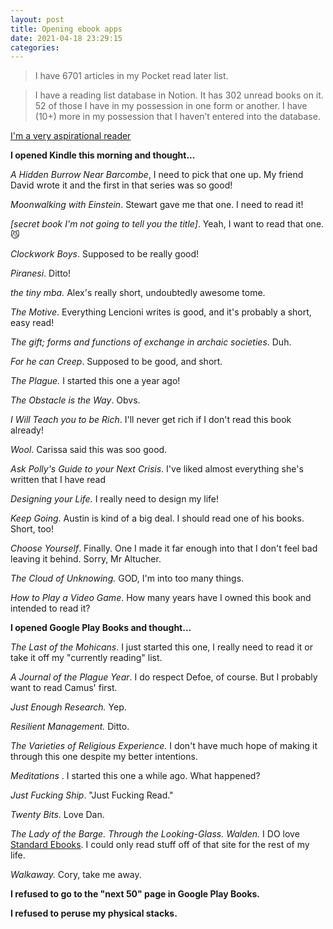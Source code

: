 ```yaml
---
layout: post
title: Opening ebook apps
date: 2021-04-18 23:29:15
categories:
---
```


> I have 6701 articles in my Pocket read later list.

>

> I have a reading list database in Notion. It has 302 unread books on it. 52 of those I have in my possession in one form or another. I have (10+) more in my possession that I haven’t entered into the database.

[I'm a very aspirational reader](http://www.daniel.industries/2020/08/05/committed-to-read-non-stop-until-2100/)

**I opened Kindle this morning and thought...**

_A Hidden Burrow Near Barcombe_, I need to pick that one up. My friend David wrote it and the first in that series was so good!

_Moonwalking with Einstein_. Stewart gave me that one. I need to read it!

_[secret book I'm not going to tell you the title]_. Yeah, I want to read that one. 😼

_Clockwork Boys_. Supposed to be really good!

_Piranesi_. Ditto!

_the tiny mba._ Alex's really short, undoubtedly awesome tome.

_The Motive_. Everything Lencioni writes is good, and it's probably a short, easy read!

_The gift; forms and functions of exchange in archaic societies_. Duh.

_For he can Creep_. Supposed to be good, and short.

_The Plague._ I started this one a year ago!

_The Obstacle is the Way_. Obvs.

_I Will Teach you to be Rich_. I'll never get rich if I don't read this book already!

_Wool_. Carissa said this was soo good.

_Ask Polly's Guide to your Next Crisis_. I've liked almost everything she's written that I have read

_Designing your Life._ I really need to design my life!

_Keep Going_. Austin is kind of a big deal. I should read one of his books. Short, too!

_Choose Yourself_. Finally. One I made it far enough into that I don't feel bad leaving it behind. Sorry, Mr Altucher.

_The Cloud of Unknowing._ GOD, I'm into too many things.

_How to Play a Video Game_. How many years have I owned this book and intended to read it?

**I opened Google Play Books and thought...**

_The Last of the Mohicans_. I just started this one, I really need to read it or take it off my "currently reading" list.

_A Journal of the Plague Year_. I do respect Defoe, of course. But I probably want to read Camus' first.

_Just Enough Research._ Yep.

_Resilient Management._ Ditto.

_The Varieties of Religious Experience._ I don't have much hope of making it through this one despite my better intentions.

_Meditations_ . I started this one a while ago. What happened?

_Just Fucking Ship_. "Just Fucking Read."

_Twenty Bits_. Love Dan.

_The Lady of the Barge. Through the Looking-Glass. Walden._ I DO love [Standard Ebooks](https://standardebooks.org). I could only read stuff off of that site for the rest of my life.

_Walkaway._ Cory, take me away.

**I refused to go to the "next 50" page in Google Play Books.**

**I refused to peruse my physical stacks.**
